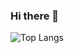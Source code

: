 ### Hi there 👋

<!--
[![Top Langs](https://github-readme-stats.vercel.app/api/top-langs/?username=anuraghazra)](https://github.com/anuraghazra/github-readme-stats)

![Top Langs](https://github-readme-stats.vercel.app/api/top-langs/?username=jorgektch)

![Top Langs](https://github-readme-stats.vercel.app/api/top-langs/?username=JorgeKtch&layout=compact)

[![Top Langs](https://github-readme-stats.vercel.app/api/top-langs/?username=JorgeKtch&layout=compact)](https://github.com/anuraghazra/github-readme-stats)
-->
![Top Langs](https://github-readme-stats.vercel.app/api/top-langs/?username=JorgeKtch&layout=compact)

<!--
**JorgeKtch/JorgeKtch** is a ✨ _special_ ✨ repository because its `README.md` (this file) appears on your GitHub profile.

Here are some ideas to get you started:

- 🔭 I’m currently working on ...
- 🌱 I’m currently learning ...
- 👯 I’m looking to collaborate on ...
- 🤔 I’m looking for help with ...
- 💬 Ask me about ...
- 📫 How to reach me: ...
- 😄 Pronouns: ...
- ⚡ Fun fact: ...
-->
